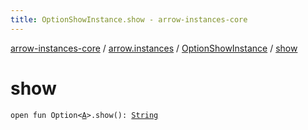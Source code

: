 ```yaml
---
title: OptionShowInstance.show - arrow-instances-core
---
```


[arrow-instances-core](../../index.html) / [arrow.instances](../index.html) / [OptionShowInstance](index.html) / [show](./show.html)

# show

`open fun Option<`[`A`](index.html#A)`>.show(): `[`String`](https://kotlinlang.org/api/latest/jvm/stdlib/kotlin/-string/index.html)